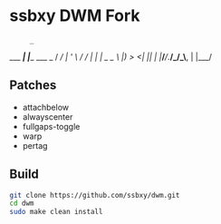 # ssbxy DWM Fork
         _               
 ___ ___| |____  ___   _ 
/ __/ __| '_ \ \/ / | | |
\__ \__ \ |_) >  <| |_| |
|___/___/_.__/_/\_\\__, |
                   |___/ 
                   
## Patches

- attachbelow
- alwayscenter
- fullgaps-toggle
- warp
- pertag

## Build

```bash
git clone https://github.com/ssbxy/dwm.git
cd dwm
sudo make clean install
```
